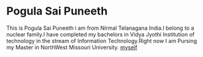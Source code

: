 # Pogula Sai Puneeth
This is Pogula Sai Puneeth i am from Nirmal Telanagana India.I belong to a nuclear family.I have completed my bachelors in Vidya Jyothi Institution of technology in the stream of Information Technology.Right now I am Pursing my Master in NorthWest Missouri University.
[myself](myself.jpeg)
